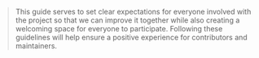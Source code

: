 >This guide serves to set clear expectations for everyone involved with the project so that we can improve it together while also creating a welcoming space for everyone to participate. Following these guidelines will help ensure a positive experience for contributors and maintainers.
